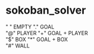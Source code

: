 # sokoban_solver
" "  EMPTY    "."  GOAL          
"@"  PLAYER   "+"  GOAL + PLAYER       
"$"  BOX      "*"  GOAL + BOX    
"#"  WALL   
